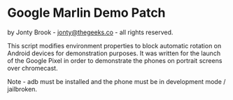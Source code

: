 # Google Marlin Demo Patch
by Jonty Brook - jonty@thegeeks.co - all rights reserved.

This script modifies environment properties to block automatic rotation on Android devices for demonstration purposes. It was written for the launch of the Google Pixel in order to demonstrate the phones on portrait screens over chromecast.

Note - adb must be installed and the phone must be in development mode / jailbroken.
